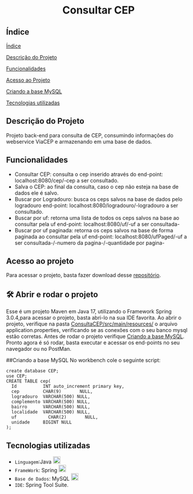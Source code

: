 <h1 align="center"> Consultar CEP </h1>



## Índice 

[Índice](#índice)

[Descrição do Projeto](#descrição-do-projeto)

[Funcionalidades](#funcionalidades)

[Acesso ao Projeto](#acesso-ao-projeto)

[Criando a base MySQL](#criando-a-base)

[Tecnologias utilizadas](#tecnologias-utilizadas)


## Descrição do Projeto
  Projeto back-end para consulta de CEP, consumindo informações do webservice ViaCEP e armazenando em uma base de dados.

## Funcionalidades
-   Consultar CEP: consulta o cep inserido através do end-point: localhost:8080/cep/-cep a ser consultado.
-   Salva o CEP: ao final da consulta, caso o cep não esteja na base de dados ele é salvo.
-   Buscar por Logradouro: busca os ceps salvos na base de dados pelo logradouro end-point: localhost:8080/logradouro/-logradouro a ser consultado.
-   Buscar por uf: retorna uma lista de todos os ceps salvos na base ao consultar pela uf end-point: localhost:8080/uf/-uf a ser consultada-
-   Buscar por uf paginada: retorna os ceps salvos na base de forma paginada ao consultar pela uf end-point: localhost:8080/ufPaged/-uf a ser consultada-/-numero da pagina-/-quantidade por pagina-

## Acesso ao projeto

Para acessar o projeto, basta fazer download desse [repositório](https://github.com/wesleyluz/Consultar_CEP_S).

## 🛠️ Abrir e rodar o projeto
Esse é um projeto Maven em Java 17, utilizando o Framework Spring 3.0.4,para acessar o projeto, basta abri-lo na sua IDE favorita.
Ao abrir o projeto, verifique na pasta [ConsultaCEP/src/main/resources/](https://github.com/wesleyluz/Consultar_CEP_S/tree/main/ConsultaCEP/src/main/resources) o arquivo application.properties,
verificando se as conexões com o seu banco mysql estão corretas.
Antes de rodar o projeto verifique [Criando a base MySQL](#criando-a-base).
Pronto agora é só rodar, basta executar e acessar os end-points no seu navegador ou no PostMan.

##Criando a base MySQL
No workbench cole o seguinte script:
```
create database CEP;
use CEP;
CREATE TABLE cep(
  Id          INT auto_increment primary key,
  cep         CHAR(9)       NULL,
  logradouro  VARCHAR(500) NULL,
  complemento VARCHAR(500) NULL,
  bairro      VARCHAR(500) NULL,
  localidade  VARCHAR(500) NULL,
  uf         	CHAR(2)       NULL,
  unidade     BIGINT NULL
);
```

## Tecnologias utilizadas
-   `Linguagem`:Java <img src="https://cdn.jsdelivr.net/gh/devicons/devicon/icons/java/java-original.svg" width="20" height="20"/>
-   `FrameWork`: Spring <img src="https://cdn.jsdelivr.net/gh/devicons/devicon/icons/spring/spring-original.svg" width="20" height="20"/> 
-   `Base de Dados`: MySQL <img src="https://cdn.jsdelivr.net/gh/devicons/devicon/icons/mysql/mysql-original.svg" width="20" height="20" />
-   `IDE`: Spring Tool Suite.
